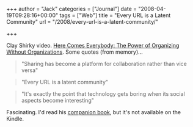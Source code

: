 +++
author = "Jack"
categories = ["Journal"]
date = "2008-04-19T09:28:16+00:00"
tags = ["Web"]
title = "Every URL is a Latent Community"
url = "/2008/every-url-is-a-latent-community/"

+++

Clay Shirky video. [Here Comes Everybody: The Power of Organizing Without Organizations][1]. Some quotes (from memory)&#8230;

> "Sharing has become a platform for collaboration rather than vice versa"

> "Every <span class="caps">URL</span> is a latent community"

> "It's exactly the point that technology gets boring when its social aspects become interesting"

Fascinating. I'd read his [companion book][2], but it's not available on the Kindle.

 [1]: http://cyber.law.harvard.edu/interactive/events/2008/02/shirky
 [2]: http://www.amazon.com/gp/product/1594201536&tag=jackbaty-20